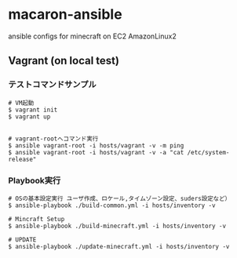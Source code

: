 # macaron-ansible

ansible configs for minecraft on EC2 AmazonLinux2

## Vagrant (on local test)

### テストコマンドサンプル

```
# VM起動
$ vagrant init
$ vagrant up


# vagrant-rootへコマンド実行
$ ansible vagrant-root -i hosts/vagrant -v -m ping
$ ansible vagrant-root -i hosts/vagrant -v -a "cat /etc/system-release"
```

### Playbook実行

```
# OSの基本設定実行 ユーザ作成、ロケール,タイムゾーン設定、suders設定など）
$ ansible-playbook ./build-common.yml -i hosts/inventory -v

# Mincraft Setup
$ ansible-playbook ./build-minecraft.yml -i hosts/inventory -v

# UPDATE
$ ansible-playbook ./update-minecraft.yml -i hosts/inventory -v
```
